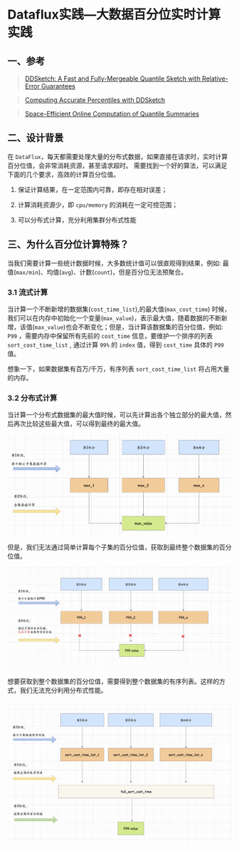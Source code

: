 # Dataflux实践—大数据百分位实时计算实践

## 一、参考

> [DDSketch: A Fast and Fully-Mergeable Quantile Sketch with Relative-Error Guarantees](https://github.com/Kua-Fu/blog-book-images/blob/main/docs/ddSketch.pdf)

> [Computing Accurate Percentiles with DDSketch](https://www.datadoghq.com/blog/engineering/computing-accurate-percentiles-with-ddsketch/?_gl=1*tc89tr*_ga*NzA2MjcyNzYyLjE2MjgwNjc5NDc.*_ga_KN80RDFSQK*MTY1MTEzMjMxOS4yNTYuMS4xNjUxMTM2NTgxLjA.#how-accurate-are-those-percentiles)

> [Space-Efficient Online Computation of Quantile Summaries](https://github.com/Kua-Fu/blog-book-images/blob/main/docs/quantiles.pdf)

## 二、设计背景

在 `DataFlux`，每天都需要处理大量的分布式数据，如果直接在请求时，实时计算百分位值，会非常消耗资源，甚至请求超时。 需要找到一个好的算法，可以满足下面的几个要求，高效的计算百分位值。

1. 保证计算结果，在一定范围内可靠，即存在相对误差；

2. 计算消耗资源少，即 `cpu/memory` 的消耗在一定可控范围；

3. 可以分布式计算，充分利用集群分布式性能

## 三、为什么百分位计算特殊？

当我们需要计算一些统计数据时候，大多数统计值可以很直观得到结果，例如: 最值(`max/min`)、均值(`avg`)、计数(`count`)，但是百分位无法预聚合。

### 3.1 流式计算

当计算一个不断新增的数据集(`cost_time_list`),的最大值(`max_cost_time`) 时候，我们可以在内存中初始化一个变量(`max_value`)，表示最大值，随着数据的不断新增，该值(`max_value`)也会不断变化；但是，当计算该数据集的百分位值，例如: `P99` ，需要内存中保留所有先前的 `cost_time` 信息，要维护一个排序的列表 `sort_cost_time_list` , 通过计算 `99%` 的 `index` 值，得到 `cost_time` 具体的 `P99` 值。

想象一下，如果数据集有百万/千万，有序列表 `sort_cost_time_list` 将占用大量的内存。


### 3.2 分布式计算

当计算一个分布式数据集的最大值时候，可以先计算出各个独立部分的最大值，然后再次比较这些最大值，可以得到最终的最大值。

![最大值](https://github.com/Kua-Fu/blog-book-images/blob/main/docs/dataflux_percentile/get_max_value.png?raw=true)

但是，我们无法通过简单计算每个子集的百分位值，获取到最终整个数据集的百分位值。

![百分位](https://github.com/Kua-Fu/blog-book-images/blob/main/docs/dataflux_percentile/get_p99_error.png?raw=true)

想要获取到整个数据集的百分位值，需要得到整个数据集的有序列表。这样的方式，我们无法充分利用分布式性能。

![百分位计算](https://github.com/Kua-Fu/blog-book-images/blob/main/docs/dataflux_percentile/get_p99_value.png?raw=true)


